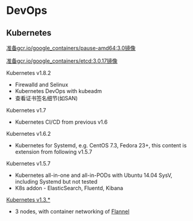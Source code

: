 # DevOps

## Kubernetes

[准备gcr.io/google_containers/pause-amd64:3.0镜像](./kubernetes-pod-base-image.md)

[准备gcr.io/google_containers/etcd:3.0.17镜像](./kubernetes-etcd-v3-image.md)

Kubernetes v1.8.2

* Firewalld and Selinux
* Kubernetes DevOps with kubeadm
* 查看证书签名细节(如SAN)

Kubernetes v1.7

* Kubernetes CI/CD from previous v1.6

Kubernetes v1.6.2

* Kubernetes for Systemd, e.g. CentOS 7.3, Fedora 23+, this content is extension from following v1.5.7

Kubernetes v1.5.7

* Kubernetes all-in-one and all-in-PODs with Ubuntu 14.04 SysV, including Systemd but not tested
* K8s addon - ElasticSearch, Fluentd, Kibana

[Kubernetes v1.3.*](https://github.com/stackdocker/clearwater-docker/hack)

* 3 nodes, with container networking of [Flannel](https://github.com/coreos/flannel)


